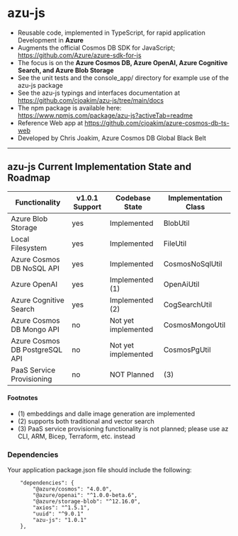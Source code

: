 # azu-js

- Reusable code, implemented in TypeScript, for rapid application Development in **Azure**
- Augments the official Cosmos DB SDK for JavaScript; https://github.com/Azure/azure-sdk-for-js
- The focus is on the **Azure Cosmos DB, Azure OpenAI, Azure Cognitive Search, and Azure Blob Storage**
- See the unit tests and the console_app/ directory for example use of the azu-js package
- See the azu-js typings and interfaces documentation at https://github.com/cjoakim/azu-js/tree/main/docs
- The npm package is available here: https://www.npmjs.com/package/azu-js?activeTab=readme
- Reference Web app at https://github.com/cjoakim/azure-cosmos-db-ts-web
- Developed by Chris Joakim, Azure Cosmos DB Global Black Belt

---

## azu-js Current Implementation State and Roadmap

| Functionality                   | v1.0.1 Support  | Codebase State       | Implementation Class   |
| ------------------------------- | --------------- | -------------------- | ---------------------- |
| Azure Blob Storage              | yes             | Implemented          | BlobUtil               |
| Local Filesystem                | yes             | Implemented          | FileUtil               |
| Azure Cosmos DB NoSQL API       | yes             | Implemented          | CosmosNoSqlUtil        |
| Azure OpenAI                    | yes             | Implemented (1)      | OpenAiUtil             |
| Azure Cognitive Search          | yes             | Implemented (2)      | CogSearchUtil          |
| Azure Cosmos DB Mongo API       | no              | Not yet implemented  | CosmosMongoUtil        |
| Azure Cosmos DB PostgreSQL API  | no              | Not yet implemented  | CosmosPgUtil           |
| PaaS Service Provisioning       | no              | NOT Planned          | (3)                    |

#### Footnotes

- (1) embeddings and dalle image generation are implemented
- (2) supports both traditional and vector search
- (3) PaaS service provisioning functionality is not planned; please use az CLI, ARM, Bicep, Terraform, etc. instead

### Dependencies

Your application package.json file should include the following:

```
    "dependencies": {
        "@azure/cosmos": "4.0.0",
        "@azure/openai": "^1.0.0-beta.6",
        "@azure/storage-blob": "^12.16.0",
        "axios": "^1.5.1",
        "uuid": "^9.0.1"
        "azu-js": "1.0.1"
    },
```
